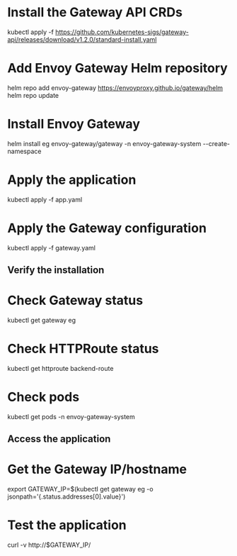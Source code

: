 # Install the Gateway API CRDs
kubectl apply -f https://github.com/kubernetes-sigs/gateway-api/releases/download/v1.2.0/standard-install.yaml

# Add Envoy Gateway Helm repository
helm repo add envoy-gateway https://envoyproxy.github.io/gateway/helm
helm repo update

# Install Envoy Gateway
helm install eg envoy-gateway/gateway -n envoy-gateway-system --create-namespace


# Apply the application
kubectl apply -f app.yaml

# Apply the Gateway configuration
kubectl apply -f gateway.yaml


## Verify the installation
# Check Gateway status
kubectl get gateway eg

# Check HTTPRoute status
kubectl get httproute backend-route

# Check pods
kubectl get pods -n envoy-gateway-system

## Access the application
# Get the Gateway IP/hostname
export GATEWAY_IP=$(kubectl get gateway eg -o jsonpath='{.status.addresses[0].value}')

# Test the application
curl -v http://$GATEWAY_IP/

